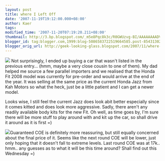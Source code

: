 ```yaml
---
layout: post
title: where I Left Off
date: '2007-11-19T19:12:00.000+08:00'
author: Kaer
tags: 
modified_time: '2007-11-20T07:19:20.211+08:00'
thumbnail: http://3.bp.blogspot.com/_m5e8Pqc8k3c/R0GWUzvg-BI/AAAAAAAADV0/sUDqsSVZemw/s72-c/fit1.jpg
blogger_id: tag:blogger.com,1999:blog-5086583722519664585.post-8543130278965328227
blogger_orig_url: http://geek-looking-glass.blogspot.com/2007/11/where-i-left-off.html
---
```


![](http://3.bp.blogspot.com/_m5e8Pqc8k3c/R0GWUzvg-BI/AAAAAAAADV0/sUDqsSVZemw/s1600/fit1.jpg) 
Not surprisingly, I ended up buying a car that wasn't listed in the previous 
entry... (hmm, maybe a very close cousin to one of them). My dad helped me 
source a few parallel importers and we realised that the Honda Fit 2008 model 
was currently for pre-order and would arrive at the end of the year. It was 
selling at the same price as the current Honda Jazz from Kah Motors so what 
the heck, just be a little patient and I can get a newer model. 

Looks wise, I still feel the current Jazz does look abit better especially 
since it comes kitted and does look more aggressive. Sadly, there aren't any 
readily available body kits for the new Fit. Oh well, as time goes by, I'm 
sure there will be more stuff to play around with and kit up the car, so shall 
drive it around as it is first =) 

![](http://1.bp.blogspot.com/_m5e8Pqc8k3c/R0GWVTvg-CI/AAAAAAAADV8/sqPiNCtrnSk/s1600/fit2.jpg)Guaranteed 
COE is definitely more reassuring, but still equally concerned about the final 
price of it. Seems like the next round COE will be lower, just only hoping 
that it doesn't fall to extreme levels. Last round COE was at 17k.. hmm.. any 
guesses as to what it will be this time around? Shall find out this Wednesday 
=) 